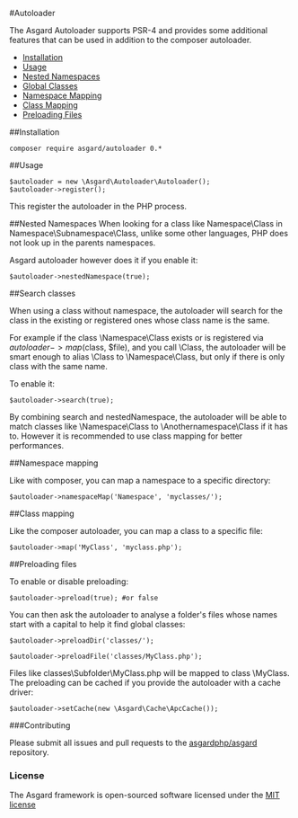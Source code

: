 #Autoloader

The Asgard Autoloader supports PSR-4 and provides some additional features that can be used in addition to the composer autoloader.

- [Installation](#installation)
- [Usage](#usage)
- [Nested Namespaces](#nested-namespaces)
- [Global Classes](#global-classes)
- [Namespace Mapping](#namespace-mapping)
- [Class Mapping](#class-mapping)
- [Preloading Files](#preloading-files)

<a name="installation"></a>
##Installation

	composer require asgard/autoloader 0.*

<a name="usage"></a>
##Usage

	$autoloader = new \Asgard\Autoloader\Autoloader();
	$autoloader->register();

This register the autoloader in the PHP process.

<a name="nested-namespaces"></a>
##Nested Namespaces
When looking for a class like Namespace\Class in Namespace\Subnamespace\Class, unlike some other languages, PHP does not look up in the parents namespaces.

Asgard autoloader however does it if you enable it:

	$autoloader->nestedNamespace(true);

<a name="global-classes"></a>
##Search classes

When using a class without namespace, the autoloader will search for the class in the existing or registered ones whose class name is the same.

For example if the class \Namespace\Class exists or is registered via $autoloader->map($class, $file), and you call \Class, the autoloader will be smart enough to alias \Class to \Namespace\Class, but only if there is only class with the same name.

To enable it:

	$autoloader->search(true);

By combining search and nestedNamespace, the autoloader will be able to match classes like \Namespace\Class to \Anothernamespace\Class if it has to. However it is recommended to use class mapping for better performances.

<a name="namespace-mapping"></a>
##Namespace mapping

Like with composer, you can map a namespace to a specific directory:

	$autoloader->namespaceMap('Namespace', 'myclasses/');

<a name="class-mapping"></a>
##Class mapping

Like the composer autoloader, you can map a class to a specific file:

	$autoloader->map('MyClass', 'myclass.php');

<a name="preloading-files"></a>
##Preloading files

To enable or disable preloading:

	$autoloader->preload(true); #or false

You can then ask the autoloader to analyse a folder's files whose names start with a capital to help it find global classes:

	$autoloader->preloadDir('classes/');

	$autoloader->preloadFile('classes/MyClass.php');

Files like classes\Subfolder\MyClass.php will be mapped to class \MyClass. The preloading can be cached if you provide the autoloader with a cache driver:

	$autoloader->setCache(new \Asgard\Cache\ApcCache());

###Contributing

Please submit all issues and pull requests to the [asgardphp/asgard](http://github.com/asgardphp/asgard) repository.

### License

The Asgard framework is open-sourced software licensed under the [MIT license](http://opensource.org/licenses/MIT)